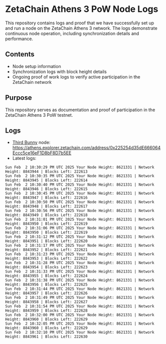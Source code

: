 # ZetaChain Athens 3 PoW Node Logs
This repository contains logs and proof that we have successfully set up and run a node on the ZetaChain Athens 3 network. The logs demonstrate continuous node operation, including synchronization details and performance.

## Contents
- Node setup information
- Synchronization logs with block height details
- Ongoing proof of work logs to verify active participation in the ZetaChain network

## Purpose
This repository serves as documentation and proof of participation in the ZetaChain Athens 3 PoW testnet.

## Logs

- [Third Bunny](https://thirdbunny.xyz/) node: https://athens.explorer.zetachain.com/address/0x225254d35dE666064Eccc5ce16eF1D8bF8D7b5EE
- Latest logs:
```
Sun Feb  2 10:30:29 PM UTC 2025 Your Node Height: 8621331 | Network Height: 8843944 | Blocks Left: 222613
Sun Feb  2 10:30:35 PM UTC 2025 Your Node Height: 8621331 | Network Height: 8843945 | Blocks Left: 222614
Sun Feb  2 10:30:40 PM UTC 2025 Your Node Height: 8621331 | Network Height: 8843946 | Blocks Left: 222615
Sun Feb  2 10:30:45 PM UTC 2025 Your Node Height: 8621331 | Network Height: 8843947 | Blocks Left: 222616
Sun Feb  2 10:30:50 PM UTC 2025 Your Node Height: 8621331 | Network Height: 8843948 | Blocks Left: 222617
Sun Feb  2 10:30:56 PM UTC 2025 Your Node Height: 8621331 | Network Height: 8843949 | Blocks Left: 222618
Sun Feb  2 10:31:01 PM UTC 2025 Your Node Height: 8621331 | Network Height: 8843950 | Blocks Left: 222619
Sun Feb  2 10:31:06 PM UTC 2025 Your Node Height: 8621331 | Network Height: 8843950 | Blocks Left: 222619
Sun Feb  2 10:31:12 PM UTC 2025 Your Node Height: 8621331 | Network Height: 8843951 | Blocks Left: 222620
Sun Feb  2 10:31:17 PM UTC 2025 Your Node Height: 8621331 | Network Height: 8843952 | Blocks Left: 222621
Sun Feb  2 10:31:23 PM UTC 2025 Your Node Height: 8621331 | Network Height: 8843953 | Blocks Left: 222622
Sun Feb  2 10:31:28 PM UTC 2025 Your Node Height: 8621331 | Network Height: 8843954 | Blocks Left: 222623
Sun Feb  2 10:31:33 PM UTC 2025 Your Node Height: 8621331 | Network Height: 8843955 | Blocks Left: 222624
Sun Feb  2 10:31:38 PM UTC 2025 Your Node Height: 8621331 | Network Height: 8843956 | Blocks Left: 222625
Sun Feb  2 10:31:44 PM UTC 2025 Your Node Height: 8621331 | Network Height: 8843957 | Blocks Left: 222626
Sun Feb  2 10:31:49 PM UTC 2025 Your Node Height: 8621331 | Network Height: 8843958 | Blocks Left: 222627
Sun Feb  2 10:31:54 PM UTC 2025 Your Node Height: 8621331 | Network Height: 8843959 | Blocks Left: 222628
Sun Feb  2 10:32:00 PM UTC 2025 Your Node Height: 8621331 | Network Height: 8843960 | Blocks Left: 222629
Sun Feb  2 10:32:05 PM UTC 2025 Your Node Height: 8621331 | Network Height: 8843960 | Blocks Left: 222629
Sun Feb  2 10:32:10 PM UTC 2025 Your Node Height: 8621331 | Network Height: 8843961 | Blocks Left: 222630
```
